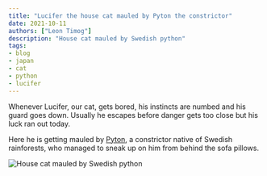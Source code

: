 ```yaml
---
title: "Lucifer the house cat mauled by Pyton the constrictor"
date: 2021-10-11
authors: ["Leon Timog"]
description: "House cat mauled by Swedish python"
tags:
- blog
- japan
- cat
- python
- lucifer
---
```

Whenever Lucifer, our cat, gets bored, his instincts are numbed and his guard goes down. Usually he escapes before danger gets too close but his luck ran out today.

Here he is getting mauled by [Pyton](https://www.ikea.com/au/en/p/djungelskog-glove-puppet-snake-burmese-python-40402849/endemi), a constrictor native of Swedish rainforests, who managed to sneak up on him from behind the sofa pillows.

![House cat mauled by Swedish python](/lucifer-the-house-cat-mauled-by-pyton-the-constrictor/cat-mauled-by-swedish-python.jpg "House cat mauled by Swedish python")